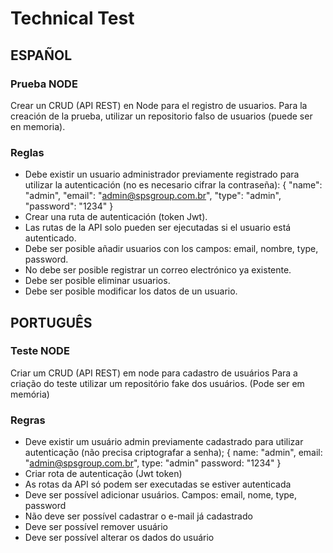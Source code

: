 # Technical Test
## ESPAÑOL
### Prueba NODE
Crear un CRUD (API REST) en Node para el registro de usuarios.
Para la creación de la prueba, utilizar un repositorio falso de usuarios (puede ser en memoria).
### Reglas

- Debe existir un usuario administrador previamente registrado para utilizar la autenticación (no es necesario cifrar la contraseña): { "name": "admin", "email": "admin@spsgroup.com.br", "type": "admin", "password": "1234" }
- Crear una ruta de autenticación (token Jwt).
- Las rutas de la API solo pueden ser ejecutadas si el usuario está autenticado.
- Debe ser posible añadir usuarios con los campos: email, nombre, type, password.
- No debe ser posible registrar un correo electrónico ya existente.
- Debe ser posible eliminar usuarios.
- Debe ser posible modificar los datos de un usuario.

## PORTUGUÊS
### Teste NODE
Criar um CRUD (API REST) em node para cadastro de usuários
Para a criação do teste utilizar um repositório fake dos usuários. (Pode ser em memória)
### Regras
- Deve existir um usuário admin previamente cadastrado para utilizar autenticação (não precisa criptografar a senha); { name: "admin", email: "admin@spsgroup.com.br", type: "admin" password: "1234" }
- Criar rota de autenticação (Jwt token)
- As rotas da API só podem ser executadas se estiver autenticada
- Deve ser possível adicionar usuários. Campos: email, nome, type, password
- Não deve ser possível cadastrar o e-mail já cadastrado
- Deve ser possível remover usuário
- Deve ser possível alterar os dados do usuário
